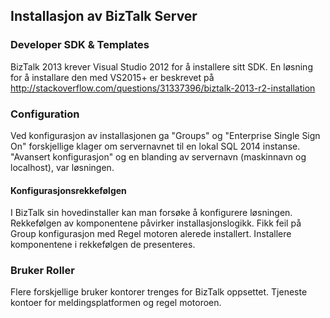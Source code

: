## Installasjon av BizTalk Server


### Developer SDK & Templates

BizTalk 2013 krever Visual Studio 2012 for å installere sitt SDK.  En løsning for å installare den med VS2015+ er beskrevet på http://stackoverflow.com/questions/31337396/biztalk-2013-r2-installation


### Configuration

Ved konfigurasjon av installasjonen ga "Groups" og "Enterprise Single Sign On" forskjellige klager om servernavnet til en lokal SQL 2014 instanse.  "Avansert konfigurasjon" og en blanding av servernavn (maskinnavn og localhost), var løsningen.


#### Konfigurasjonsrekkefølgen

I BizTalk sin hovedinstaller kan man forsøke å konfigurere løsningen.  Rekkefølgen av komponentene påvirker installasjonslogikk.  Fikk feil på Group konfigurasjon med Regel motoren alerede installert.  Installere komponentene i rekkefølgen de presenteres.


### Bruker Roller

Flere forskjellige bruker kontorer trenges for BizTalk oppsettet.  Tjeneste kontoer for meldingsplatformen og regel motoroen.
